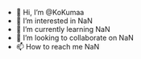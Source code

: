 - 👋 Hi, I’m @KoKumaa
- 👀 I’m interested in NaN
- 🌱 I’m currently learning NaN
- 💞️ I’m looking to collaborate on NaN
- 📫 How to reach me NaN

<!---
KoKumaa/KoKumaa is a ✨ special ✨ repository because its `README.md` (this file) appears on your GitHub profile.
You can click the Preview link to take a look at your changes.
--->
